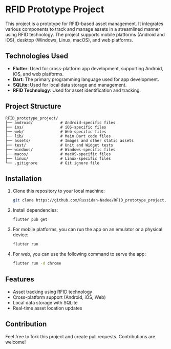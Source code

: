 # RFID Prototype Project
This project is a prototype for RFID-based asset management. It integrates various components to track and manage assets in a streamlined manner using RFID technology. The project supports mobile platforms (Android and iOS), desktop (Windows, Linux, macOS), and web platforms.

## Technologies Used

- **Flutter**: Used for cross-platform app development, supporting Android, iOS, and web platforms.
- **Dart**: The primary programming language used for app development.
- **SQLite**: Used for local data storage and management.
- **RFID Technology**: Used for asset identification and tracking.

## Project Structure

```
RFID_prototype_project/
├── android/            # Android-specific files
├── ios/                # iOS-specific files
├── web/                # Web-specific files
├── lib/                # Main Dart code files
├── assets/             # Images and other static assets
├── test/               # Unit and Widget tests
├── windows/            # Windows-specific files
├── macos/              # macOS-specific files
├── linux/              # Linux-specific files
└── .gitignore          # Git ignore file
```

## Installation

1. Clone this repository to your local machine:
   ```bash
   git clone https://github.com/Russidan-Nadee/RFID_prototype_project.git
   ```

2. Install dependencies:
   ```bash
   flutter pub get
   ```

3. For mobile platforms, you can run the app on an emulator or a physical device:
   ```bash
   flutter run
   ```

4. For web, you can use the following command to serve the app:
   ```bash
   flutter run -d chrome
   ```

## Features

- Asset tracking using RFID technology
- Cross-platform support (Android, iOS, Web)
- Local data storage with SQLite
- Real-time asset location updates

## Contribution

Feel free to fork this project and create pull requests. Contributions are welcome!
